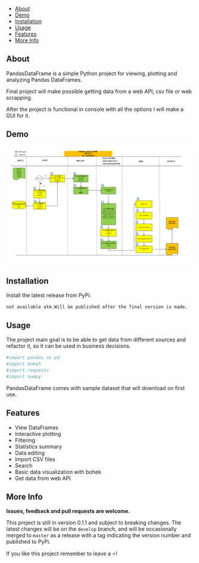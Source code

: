 - [About](#about)
- [Demo](#demo)
- [Installation](#installation)
- [Usage](#usage)
- [Features](#features)
- [More Info](#more-info)

## About

PandasDataFrame is a simple Python project for  viewing,
plotting and analyzing Pandas DataFrames.

Final project will make possible getting data 
from a web API, csv file or web scrapping.

After the project is functional in console with 
all the options I will make a GUI for it.

## Demo

![img.png](img.png)

## Installation

Install the latest release from PyPi:

```shell
not available atm.Will be published after the final version is made.
```


## Usage

The project main goal is to be able to get data from different sources and refactor it, 
so it can be used in business decisions. 

```python
#import pandas as pd
#import bokeh
#import requests
#import numpy

```

PandasDataFrame comes with sample dataset that will download on first use. 


## Features

- View DataFrames 
- Interactive plotting
- Filtering
- Statistics summary
- Data editing 
- Import CSV files 
- Search 
- Basic data visualization with bohek
- Get data from web API




## More Info

**Issues, feedback and pull requests are welcome.**

This project is still in version 0.1.1 and subject to breaking changes. The latest changes will be on the `develop` branch, and will be occasionally merged to `master` as a release with a tag indicating the version number and published to PyPi.

If you like this project remember to leave a ⭐! 
